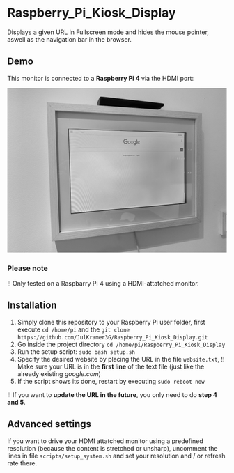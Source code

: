 # Raspberry_Pi_Kiosk_Display
 Displays a given URL in Fullscreen mode and hides the mouse pointer, aswell as the navigation bar in the browser.

## Demo
This monitor is connected to a **Raspberry Pi 4** via the HDMI port: 

![filename](images/demo.JPG)

### Please note
:bangbang: Only tested on a Raspbarry Pi 4 using a HDMI-attatched monitor.

## Installation
1) Simply clone this repository to your Raspberry Pi user folder, first execute `cd /home/pi` and the `git clone https://github.com/JulKramer3G/Raspberry_Pi_Kiosk_Display.git`
2) Go inside the project directory `cd /home/pi/Raspberry_Pi_Kiosk_Display`
3) Run the setup script: `sudo bash setup.sh`
4) Specify the desired website by placing the URL in the file `website.txt`, :bangbang: Make sure your URL is in the **first line** of the text file (just like the already existing *google.com*)
5) If the script shows its done, restart by executing `sudo reboot now`

:bangbang: If you want to **update the URL in the future**, you only need to do **step 4 and 5**. 

## Advanced settings
If you want to drive your HDMI attatched monitor using a predefined resolution (because the content is stretched or unsharp), uncomment the lines in file `scripts/setup_system.sh` and set your resolution and / or refresh rate there. 

